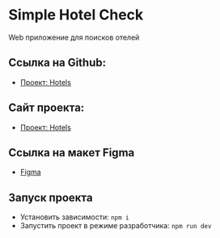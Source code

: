 # Simple Hotel Check
Web приложение для поисков отелей

## Ссылка на Github:
* [Проект: Hotels](https://github.com/dubyninpavel/my-project-hotel)

## Сайт проекта:
* [Проект: Hotels](https://progecthotel.netlify.app)

## Ссылка на макет Figma
* [Figma](https://www.figma.com/file/PxI4ycD6GMGSpxOZ2NbFBO/React-Test%2FSimple-Hotel-Check-(Copy)?node-id=0%3A1)

## Запуск проекта
* Установить зависимости:
`npm i`
* Запустить проект в режиме разработчика:
`npm run dev`
